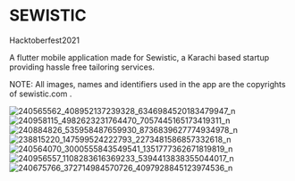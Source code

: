 # SEWISTIC
Hacktoberfest2021

A flutter mobile application made for Sewistic, a Karachi based startup providing hassle free tailoring services.

NOTE: All images, names and identifiers used in the app are the copyrights of sewistic.com .

![240565562_408952137239328_6346984520183479947_n](https://user-images.githubusercontent.com/20271259/132123482-edbe39d8-16dc-4bf9-bc59-87f131bc3717.jpg)
![240958115_4982623231764470_7057445165173419311_n](https://user-images.githubusercontent.com/20271259/132123485-5fdf667d-2e84-4b9a-a95f-af3e3eb8862a.jpg)
![240884826_535958487659930_8736839627774934978_n](https://user-images.githubusercontent.com/20271259/132123489-a17c459b-6961-4b59-954c-2c8c0fe83d3c.jpg)
![238815220_147599524222793_2273481586857332618_n](https://user-images.githubusercontent.com/20271259/132123494-9fcf1204-d439-4ba0-bb4f-d86c86651b75.jpg)
![240564070_3000555843549541_1351777362671819819_n](https://user-images.githubusercontent.com/20271259/132123496-8b8c546c-06b7-4dfa-9f86-3f94b72e6ec7.jpg)
![240956557_1108283616369233_5394413838355044017_n](https://user-images.githubusercontent.com/20271259/132123499-9e6be125-45a0-4d13-9400-2b8128cd9278.jpg)
![240675766_372714984570726_4097928845123974536_n](https://user-images.githubusercontent.com/20271259/132123501-2f9e9754-60c0-4cf0-9301-895aa87bd87b.jpg)


